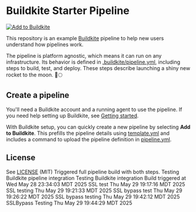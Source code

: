 # Buildkite Starter Pipeline

[![Add to Buildkite](https://buildkite.com/button.svg)](https://buildkite.com/new)

This repository is an example [Buildkite](https://buildkite.com/) pipeline to help new users understand how pipelines work.

The pipeline is platform agnostic, which means it can run on any infrastructure. Its behavior is defined in [.buildkite/pipeline.yml](.buildkite/pipeline.yml), including steps to build, test, and deploy. These steps describe launching a shiny new rocket to the moon. 🚀🌕

## Create a pipeline

You'll need a Buildkite account and a running agent to use the pipeline. If you need help setting up Buildkite, see [Getting started](https://buildkite.com/docs/tutorials/getting-started).

With Buildkite setup, you can quickly create a new pipeline by selecting **Add to Buildkite**. This prefills the pipeline details using [template.yml](.buildkite/template.yml) and includes a command to upload the pipeline definition in [pipeline.yml](.buildkite/pipeline.yml).

## License

See [LICENSE](LICENSE) (MIT)
Triggered full pipeline build with both steps.
Testing Buildkite pipeline integration
Testing Buildkite integration
Build triggered at Wed May 28 23:34:03 MDT 2025
SSL test Thu May 29 19:17:16 MDT 2025
SSL testing Thu May 29 19:21:33 MDT 2025
SSL bypass test Thu May 29 19:26:22 MDT 2025
SSL bypass testing Thu May 29 19:42:12 MDT 2025
SSLBypass Testing Thu May 29 19:44:29 MDT 2025
